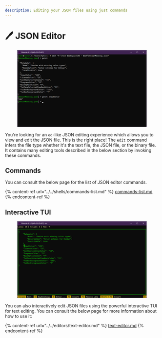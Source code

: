 ```yaml
---
description: Editing your JSON files using just commands
---
```


# 🖊️ JSON Editor

<figure><img src="../../../../.gitbook/assets/019-jsoneditorcli.png" alt=""><figcaption></figcaption></figure>

You're looking for an `ed`-like JSON editing experience which allows you to view and edit the JSON file. This is the right place! The `edit` command infers the file type whether it's the text file, the JSON file, or the binary file. It contains many editing tools described in the below section by invoking these commands.

## Commands

You can consult the below page for the list of JSON editor commands.

{% content-ref url="../../shells/commands-list.md" %}
[commands-list.md](../../shells/commands-list.md)
{% endcontent-ref %}

## Interactive TUI

<figure><img src="../../../../.gitbook/assets/020-jsoneditortui.png" alt=""><figcaption></figcaption></figure>

You can also interactively edit JSON files using the powerful interactive TUI for text editing. You can consult the below page for more information about how to use it:

{% content-ref url="../../editors/text-editor.md" %}
[text-editor.md](../../editors/text-editor.md)
{% endcontent-ref %}

